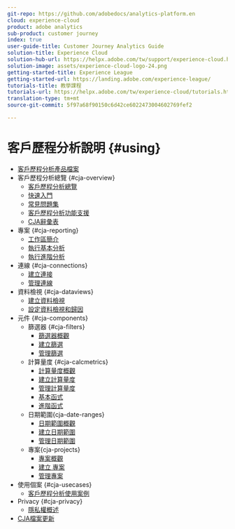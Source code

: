 ```yaml
---
git-repo: https://github.com/adobedocs/analytics-platform.en
cloud: experience-cloud
product: adobe analytics
sub-product: customer journey
index: true
user-guide-title: Customer Journey Analytics Guide
solution-title: Experience Cloud
solution-hub-url: https://helpx.adobe.com/tw/support/experience-cloud.html
solution-image: assets/experience-cloud-logo-24.png
getting-started-title: Experience League
getting-started-url: https://landing.adobe.com/experience-league/
tutorials-title: 教學課程
tutorials-url: https://helpx.adobe.com/tw/experience-cloud/tutorials.html
translation-type: tm+mt
source-git-commit: 5f97a68f90150c6d42ce6022473004602769fef2

---
```



# 客戶歷程分析說明 {#using}

+ [客戶歷程分析產品檔案](getting-started/cja-landing.md)
+ 客戶歷程分析總覽 {#cja-overview}
   + [客戶歷程分析總覽](getting-started/cja-overview.md)
   + [快速入門](getting-started/cja-getting-started.md)
   + [常見問題集](getting-started/cja-faq.md)
   + [客戶歷程分析功能支援](getting-started/cja-aa.md)
   + [CJA辭彙表](getting-started/cja-glossary.md)
+ 專案 {#cja-reporting}
   + [工作區簡介](projects/workspace-basics.md)
   + [執行基本分析](projects/perform-basic-analysis.md)
   + [執行進階分析](projects/perform-adv-analysis.md)
+ 連線 {#cja-connections}
   + [建立連接](connections/create-connection.md)
   + [管理連線](connections/manage-connection.md)
+ 資料檢視 {#cja-dataviews}
   + [建立資料檢視](data-views/create-dataview.md)
   + [設定資料檢視和歸因](data-views/configure-dataviews.md)
+ 元件 {#cja-components}
   + 篩選器 {#cja-filters}
      + [篩選器概觀](components/filters/filters-overview.md)
      + [建立篩選](components/filters/create-filters.md)
      + [管理篩選](components/filters/manage-filters.md)
   + 計算量度 {#cja-calcmetrics}
      + [計算量度概觀](components/calc-metrics/calc-metr-overview.md)
      + [建立計算量度](components/calc-metrics/create.md)
      + [管理計算量度](components/calc-metrics/manage.md)
      + [基本函式](components/calc-metrics/cm-functions.md)
      + [進階函式](components/calc-metrics/cm-adv-functions.md)
   + 日期範圍{cja-date-ranges}
      + [日期範圍概觀](components/date-ranges/overview.md)
      + [建立日期範圍](components/date-ranges/create.md)
      + [管理日期範圍](components/date-ranges/manage.md)
   + 專案{cja-projects}
      + [專案概觀](components/projects/overview.md)
      + [建立 專案](components/projects/create.md)
      + [管理專案](components/projects/manage.md)
+ 使用個案 {#cja-usecases}
   + [客戶歷程分析使用案例](use-cases/cja-usecases.md)
+ Privacy {#cja-privacy}
   + [隱私權概述](privacy/privacy-overview.md)
+ [CJA檔案更新](doc-changes.md)
